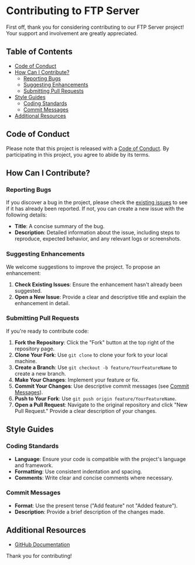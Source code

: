 # Contributing to FTP Server

First off, thank you for considering contributing to our FTP Server project! Your support and involvement are greatly appreciated.

## Table of Contents

- [Code of Conduct](#code-of-conduct)
- [How Can I Contribute?](#how-can-i-contribute)
  - [Reporting Bugs](#reporting-bugs)
  - [Suggesting Enhancements](#suggesting-enhancements)
  - [Submitting Pull Requests](#submitting-pull-requests)
- [Style Guides](#style-guides)
  - [Coding Standards](#coding-standards)
  - [Commit Messages](#commit-messages)
- [Additional Resources](#additional-resources)

## Code of Conduct

Please note that this project is released with a [Code of Conduct](CODE_OF_CONDUCT.md). By participating in this project, you agree to abide by its terms.

## How Can I Contribute?

### Reporting Bugs

If you discover a bug in the project, please check the [existing issues](https://github.com/sporestudio/ftp-server/issues) to see if it has already been reported. If not, you can create a new issue with the following details:

- **Title**: A concise summary of the bug.
- **Description**: Detailed information about the issue, including steps to reproduce, expected behavior, and any relevant logs or screenshots.

### Suggesting Enhancements

We welcome suggestions to improve the project. To propose an enhancement:

1. **Check Existing Issues**: Ensure the enhancement hasn't already been suggested.
2. **Open a New Issue**: Provide a clear and descriptive title and explain the enhancement in detail.

### Submitting Pull Requests

If you're ready to contribute code:

1. **Fork the Repository**: Click the "Fork" button at the top right of the repository page.
2. **Clone Your Fork**: Use `git clone` to clone your fork to your local machine.
3. **Create a Branch**: Use `git checkout -b feature/YourFeatureName` to create a new branch.
4. **Make Your Changes**: Implement your feature or fix.
5. **Commit Your Changes**: Use descriptive commit messages (see [Commit Messages](#commit-messages)).
6. **Push to Your Fork**: Use `git push origin feature/YourFeatureName`.
7. **Open a Pull Request**: Navigate to the original repository and click "New Pull Request." Provide a clear description of your changes.

## Style Guides

### Coding Standards

- **Language**: Ensure your code is compatible with the project's language and framework.
- **Formatting**: Use consistent indentation and spacing.
- **Comments**: Write clear and concise comments where necessary.

### Commit Messages

- **Format**: Use the present tense ("Add feature" not "Added feature").
- **Description**: Provide a brief description of the changes made.

## Additional Resources

- [GitHub Documentation](https://docs.github.com/)

Thank you for contributing!
